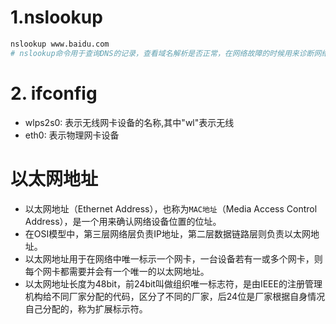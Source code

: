 # 1.nslookup
```sh
nslookup www.baidu.com
# nslookup命令用于查询DNS的记录，查看域名解析是否正常，在网络故障的时候用来诊断网络问题。
```
# 2. ifconfig
* wlps2s0: 表示无线网卡设备的名称,其中"wl"表示无线
* eth0: 表示物理网卡设备

# 以太网地址
* 以太网地址（Ethernet Address），也称为```MAC地址```（Media Access Control Address），是一个用来确认网络设备位置的位址。
* 在OSI模型中，第三层网络层负责IP地址，第二层数据链路层则负责以太网地址。
* 以太网地址用于在网络中唯一标示一个网卡，一台设备若有一或多个网卡，则每个网卡都需要并会有一个唯一的以太网地址。
* 以太网地址长度为48bit，前24bit叫做组织唯一标志符，是由IEEE的注册管理机构给不同厂家分配的代码，区分了不同的厂家，后24位是厂家根据自身情况自己分配的，称为扩展标示符。